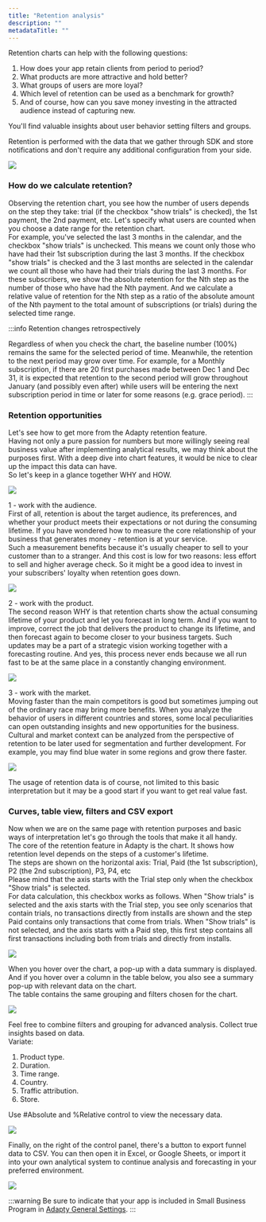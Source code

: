 ```yaml
---
title: "Retention analysis"
description: ""
metadataTitle: ""
---
```


Retention charts can help with the following questions:

1. How does your app retain clients from period to period?
2. What products are more attractive and hold better?
3. What groups of users are more loyal? 
4. Which level of retention can be used as a benchmark for growth?
5. And of course, how can you save money investing in the attracted audience instead of capturing new.

You'll find valuable insights about user behavior setting filters and groups.   

Retention is performed with the data that we gather through SDK and store notifications and don't require any additional configuration from your side.


<div style={{ textAlign: 'center' }}>
  <img 
    src="https://files.readme.io/86dc5ac-CleanShot_2023-01-09_at_18.56.15.png" 
    style={{ width: '700px', border: '1px solid grey' }}
  />
</div>





### How do we calculate retention?

Observing the retention chart, you see how the number of users depends on the step they take: trial (if the checkbox "show trials" is checked), the 1st payment, the 2nd payment, etc. Let's specify what users are counted when you choose a date range for the retention chart.  
For example, you've selected the last 3 months in the calendar, and the checkbox "show trials" is unchecked. This means we count only those who have had their 1st subscription during the last 3 months. If the checkbox "show trials" is checked and the 3 last months are selected in the calendar we count all those who have had their trials during the last 3 months. For these subscribers, we show the absolute retention for the Nth step as the number of those who have had the Nth payment. And we calculate a relative value of retention for the Nth step as a ratio of the absolute amount of the Nth payment to the total amount of subscriptions (or trials) during the selected time range.     

:::info
Retention changes retrospectively

Regardless of when you check the chart, the baseline number (100%) remains the same for the selected period of time. Meanwhile, the retention to the next period may grow over time.
For example, for a Monthly subscription, if there are 20 first purchases made between Dec 1 and Dec 31, it is expected that retention to the second period will grow throughout January (and possibly even after) while users will be entering the next subscription period in time or later for some reasons (e.g. grace period).
:::

### Retention opportunities

Let's see how to get more from the Adapty retention feature.  
Having not only a pure passion for numbers but more willingly seeing real business value after implementing analytical results, we may think about the purposes first. With a deep dive into chart features, it would be nice to clear up the impact this data can have.  
So let's keep in a glance together WHY and HOW. 


<div style={{ textAlign: 'center' }}>
  <img 
    src="https://files.readme.io/e501382-CleanShot_2022-07-11_at_21.09.20.png" 
    style={{ width: '700px', border: '1px solid grey' }}
  />
</div>





1 - work with the audience.  
First of all, retention is about the target audience, its preferences, and whether your product meets their expectations or not during the consuming lifetime. If you have wondered how to measure the core relationship of your business that generates money - retention is at your service.  
Such a measurement benefits because it's usually cheaper to sell to your customer than to a stranger. And this cost is low for two reasons: less effort to sell and higher average check. So it might be a good idea to invest in your subscribers' loyalty when retention goes down. 


<div style={{ textAlign: 'center' }}>
  <img 
    src="https://files.readme.io/e10de4a-CleanShot_2022-07-11_at_21.06.45.png" 
    style={{ width: '700px', border: '1px solid grey' }}
  />
</div>





2 - work with the product.  
The second reason WHY is that retention charts show the actual consuming lifetime of your product and let you forecast in long term. And if you want to improve, correct the job that delivers the product to change its lifetime, and then forecast again to become closer to your business targets. Such updates may be a part of a strategic vision working together with a forecasting routine. And yes, this process never ends because we all run fast to be at the same place in a constantly changing environment.


<div style={{ textAlign: 'center' }}>
  <img 
    src="https://files.readme.io/26a7026-CleanShot_2022-07-11_at_21.36.36.png" 
    style={{ width: '700px', border: '1px solid grey' }}
  />
</div>





3 - work with the market.  
Moving faster than the main competitors is good but sometimes jumping out of the ordinary race may bring more benefits. When you analyze the behavior of users in different countries and stores, some local peculiarities can open outstanding insights and new opportunities for the business. Cultural and market context can be analyzed from the perspective of retention to be later used for segmentation and further development. For example, you may find blue water in some regions and grow there faster.  


<div style={{ textAlign: 'center' }}>
  <img 
    src="https://files.readme.io/cee8bd6-CleanShot_2022-07-11_at_22.02.39.png" 
    style={{ width: '700px', border: '1px solid grey' }}
  />
</div>





The usage of retention data is of course, not limited to this basic interpretation but it may be a good start if you want to get real value fast.  

### Curves, table view, filters and CSV export

Now when we are on the same page with retention purposes and basic ways of interpretation let's go through the tools that make it all handy.  
The core of the retention feature in Adapty is the chart. It shows how retention level depends on the steps of a customer's lifetime.  
The steps are shown on the horizontal axis: Trial, Paid (the 1st subscription), P2 (the 2nd subscription), P3, P4, etc  
Please mind that the axis starts with the Trial step only when the checkbox "Show trials" is selected.  
For data calculation, this checkbox works as follows. When "Show trials" is selected and the axis starts with the Trial step, you see only scenarios that contain trials, no transactions directly from installs are shown and the step Paid contains only transactions that come from trials. When "Show trials" is not selected, and the axis starts with a Paid step, this first step contains all first transactions including both from trials and directly from installs.


<div style={{ textAlign: 'center' }}>
  <img 
    src="https://files.readme.io/d849428-CleanShot_2022-07-12_at_11.24.57.png" 
    style={{ width: '700px', border: '1px solid grey' }}
  />
</div>





When you hover over the chart, a pop-up with a data summary is displayed. And if you hover over a column in the table below, you also see a summary pop-up with relevant data on the chart.  
The table contains the same grouping and filters chosen for the chart.


<div style={{ textAlign: 'center' }}>
  <img 
    src="https://files.readme.io/e8803c2-CleanShot_2022-07-12_at_11.50.48.png" 
    style={{ width: '700px', border: '1px solid grey' }}
  />
</div>





Feel free to combine filters and grouping for advanced analysis. Collect true insights based on data.  
Variate: 

1. Product type.
2. Duration.
3. Time range. 
4. Country.
5. Traffic attribution.
6. Store.

Use #Absolute and %Relative control to view the necessary data.


<div style={{ textAlign: 'center' }}>
  <img 
    src="https://files.readme.io/d891f77-CleanShot_2022-07-12_at_12.43.11.png" 
    style={{ width: '7000px', border: '1px solid grey' }}
  />
</div>





Finally, on the right of the control panel, there's a button to export funnel data to CSV. You can then open it in Excel, or Google Sheets, or import it into your own analytical system to continue analysis and forecasting in your preferred environment.  


<div style={{ textAlign: 'center' }}>
  <img 
    src="https://files.readme.io/f351197-CleanShot_2022-07-12_at_13.26.49.png" 
    style={{ width: '7000px', border: '1px solid grey' }}
  />
</div>



:::warning
Be sure to indicate that your app is included in Small Business Program in [Adapty General Settings](https://app.adapty.io/settings/general).
:::